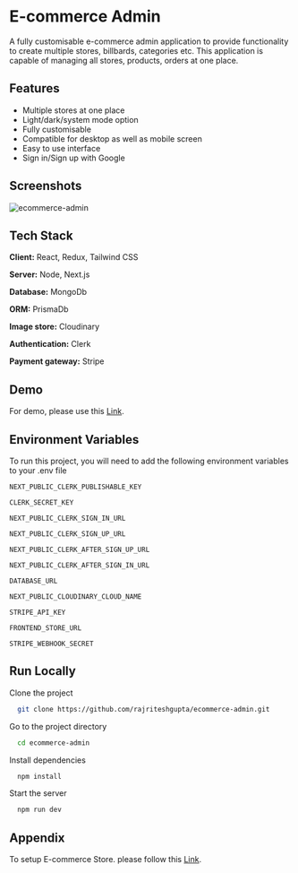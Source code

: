 # E-commerce Admin

A fully customisable e-commerce admin application to provide functionality to create multiple stores, billbards, categories etc. This application is capable of managing all stores, products, orders at one place. 

## Features

- Multiple stores at one place
- Light/dark/system mode option
- Fully customisable
- Compatible for desktop as well as mobile screen
- Easy to use interface
- Sign in/Sign up with Google


## Screenshots

![ecommerce-admin](https://github.com/rajriteshgupta/ecommerce-admin/assets/37078846/daf5794f-9ae9-4f43-be3e-c9ece8e88f6e)

## Tech Stack

**Client:** React, Redux, Tailwind CSS

**Server:** Node, Next.js

**Database:** MongoDb

**ORM:** PrismaDb

**Image store:** Cloudinary

**Authentication:** Clerk

**Payment gateway:** Stripe

## Demo

For demo, please use this [Link](https://ritesh-ecommerce-admin.vercel.app/).

## Environment Variables

To run this project, you will need to add the following environment variables to your .env file

`NEXT_PUBLIC_CLERK_PUBLISHABLE_KEY`

`CLERK_SECRET_KEY`

`NEXT_PUBLIC_CLERK_SIGN_IN_URL`

`NEXT_PUBLIC_CLERK_SIGN_UP_URL`

`NEXT_PUBLIC_CLERK_AFTER_SIGN_UP_URL`

`NEXT_PUBLIC_CLERK_AFTER_SIGN_IN_URL`

`DATABASE_URL`

`NEXT_PUBLIC_CLOUDINARY_CLOUD_NAME`

`STRIPE_API_KEY`

`FRONTEND_STORE_URL`

`STRIPE_WEBHOOK_SECRET`


## Run Locally

Clone the project

```bash
  git clone https://github.com/rajriteshgupta/ecommerce-admin.git
```

Go to the project directory

```bash
  cd ecommerce-admin
```

Install dependencies

```bash
  npm install
```

Start the server

```bash
  npm run dev
```


## Appendix

To setup E-commerce Store. please follow this [Link](https://github.com/rajriteshgupta/ecommerce-store).
